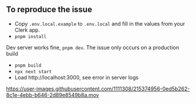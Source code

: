 ## To reproduce the issue

- Copy `.env.local.example` to `.env.local` and fill in the values from your Clerk app.
- `pnpm install`

Dev server works fine, `pnpm dev`. The issue only occurs on a production build
- `pnpm build`
- `npx next start`
- Load http://localhost:3000, see error in server logs

https://user-images.githubusercontent.com/1111308/215374956-0ed5b262-8c1e-4ebb-b646-2d89e8549b8a.mov
